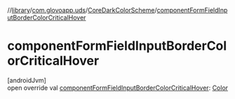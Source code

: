 //[library](../../../index.md)/[com.glovoapp.uds](../index.md)/[CoreDarkColorScheme](index.md)/[componentFormFieldInputBorderColorCriticalHover](component-form-field-input-border-color-critical-hover.md)

# componentFormFieldInputBorderColorCriticalHover

[androidJvm]\
open override val [componentFormFieldInputBorderColorCriticalHover](component-form-field-input-border-color-critical-hover.md): [Color](https://developer.android.com/reference/kotlin/androidx/compose/ui/graphics/Color.html)
